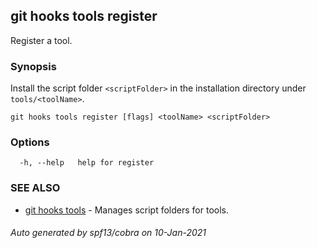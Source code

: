 ## git hooks tools register

Register a tool.

### Synopsis

Install the script folder `<scriptFolder>` in
the installation directory under `tools/<toolName>`.

```
git hooks tools register [flags] <toolName> <scriptFolder>
```

### Options

```
  -h, --help   help for register
```

### SEE ALSO

* [git hooks tools](git_hooks_tools.md)	 - Manages script folders for tools.

###### Auto generated by spf13/cobra on 10-Jan-2021
